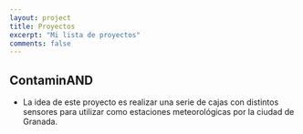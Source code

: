 ```yaml
---
layout: project
title: Proyectos
excerpt: "Mi lista de proyectos"
comments: false
---
```



## ContaminAND

* La idea de este proyecto es realizar una serie de cajas con distintos sensores para
 utilizar como estaciones meteorológicas por la ciudad de Granada.
